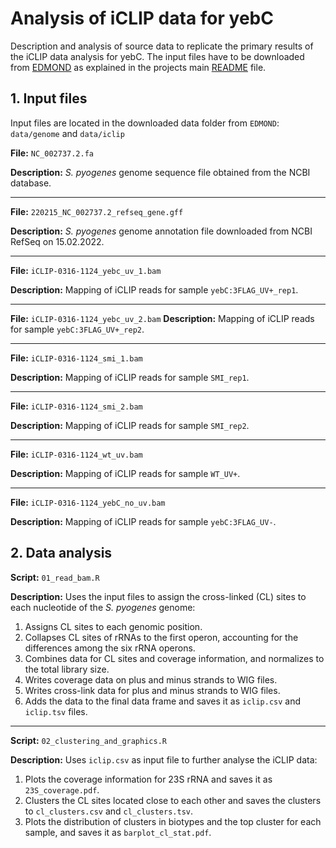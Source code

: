 # Analysis of iCLIP data for yebC

Description and analysis of source data to replicate the primary results of the iCLIP data analysis for yebC. The input files have to be downloaded from [EDMOND](https://doi.org/10.17617/3.8PZNYF) as explained in the projects main [README](../../README.md) file.

## 1. Input files

Input files are located in the downloaded data folder from `EDMOND`: `data/genome` and `data/iclip`

**File:** `NC_002737.2.fa`

**Description:** *S. pyogenes* genome sequence file obtained from the NCBI database.

---
**File:** `220215_NC_002737.2_refseq_gene.gff`

**Description:** *S. pyogenes* genome annotation file downloaded from NCBI RefSeq on 15.02.2022.

---
**File:** `iCLIP-0316-1124_yebc_uv_1.bam`

**Description:** Mapping of iCLIP reads for sample `yebC:3FLAG_UV+_rep1`.

---
**File:** `iCLIP-0316-1124_yebc_uv_2.bam`
**Description:** Mapping of iCLIP reads for sample `yebC:3FLAG_UV+_rep2`.

---
**File:** `iCLIP-0316-1124_smi_1.bam`

**Description:** Mapping of iCLIP reads for sample `SMI_rep1`.

---
**File:** `iCLIP-0316-1124_smi_2.bam`

**Description:** Mapping of iCLIP reads for sample `SMI_rep2`.

---
**File:** `iCLIP-0316-1124_wt_uv.bam`

**Description:** Mapping of iCLIP reads for sample `WT_UV+`.

---
**File:** `iCLIP-0316-1124_yebC_no_uv.bam`

**Description:** Mapping of iCLIP reads for sample `yebC:3FLAG_UV-`.

## 2. Data analysis

**Script:** `01_read_bam.R`

**Description:** Uses the input files to assign the cross-linked (CL) sites to each nucleotide of the *S. pyogenes* genome:

1. Assigns CL sites to each genomic position.
2. Collapses CL sites of rRNAs to the first operon, accounting for the differences among the six rRNA operons.
3. Combines data for CL sites and coverage information, and normalizes to the total library size.
4. Writes coverage data on plus and minus strands to WIG files.
5. Writes cross-link data for plus and minus strands to WIG files.
6. Adds the data to the final data frame and saves it as `iclip.csv` and `iclip.tsv` files.

---

**Script:** `02_clustering_and_graphics.R`

**Description:** Uses `iclip.csv` as input file to further analyse the iCLIP data:

1. Plots the coverage information for 23S rRNA and saves it as `23S_coverage.pdf`.
2. Clusters the CL sites located close to each other and saves the clusters to `cl_clusters.csv` and `cl_clusters.tsv`.
3. Plots the distribution of clusters in biotypes and the top cluster for each sample, and saves it as `barplot_cl_stat.pdf`.
